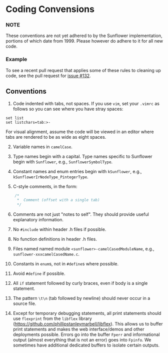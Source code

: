 # Coding Convensions
### NOTE
These conventions are not yet adhered to by the Sunflower implementation, portions of which date from 1999. Please however do adhere to it for all new code.

### Example
To see a recent pull request that applies some of these rules to cleaning up code, see the pull request for [issue #132](https://github.com/physical-computation/sunflower-simulator/pull/141/files).

## Conventions
1.	Code indented with tabs, not spaces. If you use `vim`, set your `.vimrc` as follows so you can see where you have stray spaces:
````
set list
set listchars=tab:>-
````
For visual alignment, assume the code will be viewed in an editor where tabs are rendered to be as wide as eight spaces.

2.	Variable names in `camelCase`.

3.	Type names begin with a capital. Type names specific to Sunflower begin with `Sunflower`, e.g., `SunflowerSymbolType`.

4.	Constant names and enum entries begin with `kSunflower`, e.g., `kSunflowerIrNodeType_PintegerType`. 

5.	C-style comments, in the form:
````c
	/*
	 *	Comment (offset with a single tab)
	 */
````

6.	Comments are not just "notes to self". They should provide useful explanatory information.

7.	No `#include` within header .h files if possible.

8.	No function definitions in header .h files.

9.	Files named named module `<sunflower>-camelCasedModuleName`, e.g., `sunflower-xxxcamelCasedName.c`.

10.	Constants in `enum`s, not in `#define`s where possible.

11.	Avoid `#define` if possible.

12.	All `if` statement followed by curly braces, even if body is a single statement.

13.	The pattern `\t\n` (tab followed by newline) should never occur in a source file.

14.	Except for temporary debugging statements, all print statements should use `flexprint` from the `libflex` library (https://github.com/phillipstanleymarbell/libflex). This allows us to buffer print statements and makes the web interface/demos and other deployments possible. Errors go into the buffer `Fperr` and informational output (almost everything that is not an error) goes into `Fpinfo`. We sometimes have additional dedicated buffers to isolate certain outputs.
